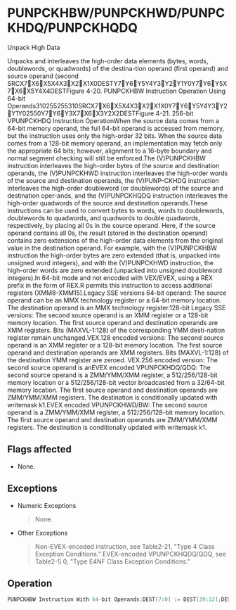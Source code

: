 # PUNPCKHBW/PUNPCKHWD/PUNPCKHDQ/PUNPCKHQDQ

Unpack High Data

Unpacks and interleaves the high-order data elements (bytes, words, doublewords, or quadwords) of the destina-tion operand (first operand) and source operand (second SRCX7X6X5X4X3X2X1X0DESTY7Y6Y5Y4Y3Y2Y1Y0Y7Y6Y5X7X6X5Y4X4DESTFigure 4-20.
 PUNPCKHBW Instruction Operation Using 64-bit Operands310255255310SRCX7X6X5X4X3X2X1X0Y7Y6Y5Y4Y3Y2Y1Y02550Y7Y6Y3X7X6X3Y2X2DESTFigure 4-21.
 256-bit VPUNPCKHDQ Instruction OperationWhen the source data comes from a 64-bit memory operand, the full 64-bit operand is accessed from memory, but the instruction uses only the high-order 32 bits.
When the source data comes from a 128-bit memory operand, an implementation may fetch only the appropriate 64 bits; however, alignment to a 16-byte boundary and normal segment checking will still be enforced.The (V)PUNPCKHBW instruction interleaves the high-order bytes of the source and destination operands, the (V)PUNPCKHWD instruction interleaves the high-order words of the source and destination operands, the (V)PUNP-CKHDQ instruction interleaves the high-order doubleword (or doublewords) of the source and destination oper-ands, and the (V)PUNPCKHQDQ instruction interleaves the high-order quadwords of the source and destination operands.These instructions can be used to convert bytes to words, words to doublewords, doublewords to quadwords, and quadwords to double quadwords, respectively, by placing all 0s in the source operand.
Here, if the source operand contains all 0s, the result (stored in the destination operand) contains zero extensions of the high-order data elements from the original value in the destination operand.
For example, with the (V)PUNPCKHBW instruction the high-order bytes are zero extended (that is, unpacked into unsigned word integers), and with the (V)PUNPCKHWD instruction, the high-order words are zero extended (unpacked into unsigned doubleword integers).In 64-bit mode and not encoded with VEX/EVEX, using a REX prefix in the form of REX.R permits this instruction to access additional registers (XMM8-XMM15).Legacy SSE versions 64-bit operand: The source operand can be an MMX technology register or a 64-bit memory location.
The destination operand is an MMX technology register.128-bit Legacy SSE versions: The second source operand is an XMM register or a 128-bit memory location.
The first source operand and destination operands are XMM registers.
Bits (MAXVL-1:128) of the corresponding YMM desti-nation register remain unchanged.VEX.128 encoded versions: The second source operand is an XMM register or a 128-bit memory location.
The first source operand and destination operands are XMM registers.
Bits (MAXVL-1:128) of the destination YMM register are zeroed.
VEX.256 encoded version: The second source operand is anEVEX encoded VPUNPCKHDQ/QDQ: The second source operand is a ZMM/YMM/XMM register, a 512/256/128-bit memory location or a 512/256/128-bit vector broadcasted from a 32/64-bit memory location.
The first source operand and destination operands are ZMM/YMM/XMM registers.
The destination is conditionally updated with writemask k1.EVEX encoded VPUNPCKHWD/BW: The second source operand is a ZMM/YMM/XMM register, a 512/256/128-bit memory location.
The first source operand and destination operands are ZMM/YMM/XMM registers.
The destination is conditionally updated with writemask k1.

## Flags affected

- None.

## Exceptions

- Numeric Exceptions
  > None.
- Other Exceptions
  > Non-EVEX-encoded instruction, see Table2-21, "Type 4 Class Exception Conditions."
  > EVEX-encoded VPUNPCKHQDQ/QDQ, see Table2-5
  > 0, "Type E4NF Class Exception Conditions."

## Operation

```C
PUNPCKHBW Instruction With 64-bit Operands:DEST[7:0] := DEST[39:32];DEST[15:8] := SRC[39:32];DEST[23:16] := DEST[47:40];DEST[31:24] := SRC[47:40];DEST[39:32] := DEST[55:48];DEST[47:40] := SRC[55:48];DEST[55:48] := DEST[63:56];DEST[63:56] := SRC[63:56];PUNPCKHW Instruction With 64-bit Operands:DEST[15:0] := DEST[47:32]; DEST[31:16] := SRC[47:32];DEST[47:32] := DEST[63:48];DEST[63:48] := SRC[63:48];PUNPCKHDQ Instruction With 64-bit Operands:DEST[31:0] := DEST[63:32];DEST[63:32] := SRC[63:32];INTERLEAVE_HIGH_BYTES_512b (SRC1, SRC2)TMP_DEST[255:0] := INTERLEAVE_HIGH_BYTES_256b(SRC1[255:0], SRC[255:0])TMP_DEST[511:256] := INTERLEAVE_HIGH_BYTES_256b(SRC1[511:256], SRC[511:256])INTERLEAVE_HIGH_BYTES_256b (SRC1, SRC2) DEST[7:0] := SRC1[71:64]DEST[15:8] := SRC2[71:64]DEST[23:16] := SRC1[79:72]DEST[31:24] := SRC2[79:72]DEST[39:32] := SRC1[87:80]DEST[47:40] := SRC2[87:80]DEST[55:48] := SRC1[95:88]DEST[63:56] := SRC2[95:88]DEST[71:64] := SRC1[103:96]DEST[79:72] := SRC2[103:96]DEST[87:80] := SRC1[111:104]DEST[95:88] := SRC2[111:104]DEST[103:96] := SRC1[119:112]DEST[111:104] := SRC2[119:112]DEST[119:112] := SRC1[127:120]DEST[127:120] := SRC2[127:120]DEST[135:128] := SRC1[199:192]DEST[143:136] := SRC2[199:192]DEST[167:160] := SRC1[215:208]DEST[175:168] := SRC2[215:208]DEST[183:176] := SRC1[223:216]DEST[191:184] := SRC2[223:216]DEST[199:192] := SRC1[231:224]DEST[207:200] := SRC2[231:224]DEST[215:208] := SRC1[239:232]DEST[223:216] := SRC2[239:232]DEST[231:224] := SRC1[247:240]DEST[239:232] := SRC2[247:240]DEST[247:240] := SRC1[255:248]DEST[255:248] := SRC2[255:248]INTERLEAVE_HIGH_BYTES (SRC1, SRC2) DEST[7:0] := SRC1[71:64]DEST[15:8] := SRC2[71:64]DEST[23:16] := SRC1[79:72]DEST[31:24] := SRC2[79:72]DEST[39:32] := SRC1[87:80]DEST[47:40] := SRC2[87:80]DEST[55:48] := SRC1[95:88]DEST[63:56] := SRC2[95:88]DEST[71:64] := SRC1[103:96]DEST[79:72] := SRC2[103:96]DEST[87:80] := SRC1[111:104]DEST[95:88] := SRC2[111:104]DEST[103:96] := SRC1[119:112]DEST[111:104] := SRC2[119:112]DEST[119:112] := SRC1[127:120]DEST[127:120] := SRC2[127:120]INTERLEAVE_HIGH_WORDS_512b (SRC1, SRC2)TMP_DEST[255:0] := INTERLEAVE_HIGH_WORDS_256b(SRC1[255:0], SRC[255:0])TMP_DEST[511:256] := INTERLEAVE_HIGH_WORDS_256b(SRC1[511:256], SRC[511:256])INTERLEAVE_HIGH_WORDS_256b(SRC1, SRC2)DEST[15:0] := SRC1[79:64]DEST[31:16] := SRC2[79:64]DEST[47:32] := SRC1[95:80]DEST[63:48] := SRC2[95:80]DEST[79:64] := SRC1[111:96]DEST[95:80] := SRC2[111:96]DEST[111:96] := SRC1[127:112]DEST[127:112] := SRC2[127:112]DEST[143:128] := SRC1[207:192]DEST[159:144] := SRC2[207:192]DEST[175:160] := SRC1[223:208]DEST[191:176] := SRC2[223:208]DEST[207:192] := SRC1[239:224]DEST[223:208] := SRC2[239:224]DEST[239:224] := SRC1[255:240]DEST[15:0] := SRC1[79:64]DEST[31:16] := SRC2[79:64]DEST[47:32] := SRC1[95:80]DEST[63:48] := SRC2[95:80]DEST[79:64] := SRC1[111:96]DEST[95:80] := SRC2[111:96]DEST[111:96] := SRC1[127:112]DEST[127:112] := SRC2[127:112]INTERLEAVE_HIGH_DWORDS_512b (SRC1, SRC2)TMP_DEST[255:0] := INTERLEAVE_HIGH_DWORDS_256b(SRC1[255:0], SRC2[255:0])TMP_DEST[511:256] := INTERLEAVE_HIGH_DWORDS_256b(SRC1[511:256], SRC2[511:256])INTERLEAVE_HIGH_DWORDS_256b(SRC1, SRC2)DEST[31:0] := SRC1[95:64]DEST[63:32] := SRC2[95:64]DEST[95:64] := SRC1[127:96]DEST[127:96] := SRC2[127:96]DEST[159:128] := SRC1[223:192]DEST[191:160] := SRC2[223:192]DEST[223:192] := SRC1[255:224]DEST[255:224] := SRC2[255:224]INTERLEAVE_HIGH_DWORDS(SRC1, SRC2)DEST[31:0] := SRC1[95:64]DEST[63:32] := SRC2[95:64]DEST[95:64] := SRC1[127:96]DEST[127:96] := SRC2[127:96]INTERLEAVE_HIGH_QWORDS_512b (SRC1, SRC2)TMP_DEST[255:0] := INTERLEAVE_HIGH_QWORDS_256b(SRC1[255:0], SRC2[255:0])TMP_DEST[511:256] := INTERLEAVE_HIGH_QWORDS_256b(SRC1[511:256], SRC2[511:256])INTERLEAVE_HIGH_QWORDS_256b(SRC1, SRC2)DEST[63:0] := SRC1[127:64]DEST[127:64] := SRC2[127:64]DEST[191:128] := SRC1[255:192]DEST[255:192] := SRC2[255:192]INTERLEAVE_HIGH_QWORDS(SRC1, SRC2)DEST[63:0] := SRC1[127:64]DEST[127:64] := SRC2[127:64]PUNPCKHBW (128-bit Legacy SSE Version)DEST[127:0] := INTERLEAVE_HIGH_BYTES(DEST, SRC)DEST[255:127] (Unmodified)VPUNPCKHBW (VEX.128 Encoded Version)DEST[127:0] := INTERLEAVE_HIGH_BYTES(SRC1, SRC2)DEST[MAXVL-1:127] := 0VPUNPCKHBW (VEX.256 Encoded Version)VPUNPCKHBW (EVEX Encoded Versions)(KL, VL) = (16, 128), (32, 256), (64, 512)IF VL = 128TMP_DEST[VL-1:0] := INTERLEAVE_HIGH_BYTES(SRC1[VL-1:0], SRC2[VL-1:0])FI;IF VL = 256TMP_DEST[VL-1:0] := INTERLEAVE_HIGH_BYTES_256b(SRC1[VL-1:0], SRC2[VL-1:0])FI;IF VL = 512TMP_DEST[VL-1:0] := INTERLEAVE_HIGH_BYTES_512b(SRC1[VL-1:0], SRC2[VL-1:0])FI;FOR j := 0 TO KL-1i := j * 8IF k1[j] OR *no writemask*THEN DEST[i+7:i] := TMP_DEST[i+7:i]ELSE IF *merging-masking*; merging-maskingTHEN *DEST[i+7:i] remains unchanged*ELSE *zeroing-masking*; zeroing-maskingDEST[i+7:i] := 0FIFI;ENDFORDEST[MAXVL-1:VL] := 0PUNPCKHWD (128-bit Legacy SSE Version)DEST[127:0] := INTERLEAVE_HIGH_WORDS(DEST, SRC)DEST[255:127] (Unmodified)VPUNPCKHWD (VEX.128 Encoded Version)DEST[127:0] := INTERLEAVE_HIGH_WORDS(SRC1, SRC2)DEST[MAXVL-1:127] := 0VPUNPCKHWD (VEX.256 Encoded Version)DEST[255:0] := INTERLEAVE_HIGH_WORDS_256b(SRC1, SRC2)DEST[MAXVL-1:256] := 0VPUNPCKHWD (EVEX Encoded Versions)(KL, VL) = (8, 128), (16, 256), (32, 512)IF VL = 128TMP_DEST[VL-1:0] := INTERLEAVE_HIGH_WORDS(SRC1[VL-1:0], SRC2[VL-1:0])FI;IF VL = 256TMP_DEST[VL-1:0] := INTERLEAVE_HIGH_WORDS_256b(SRC1[VL-1:0], SRC2[VL-1:0])FI;IF VL = 512TMP_DEST[VL-1:0] := INTERLEAVE_HIGH_WORDS_512b(SRC1[VL-1:0], SRC2[VL-1:0])FI;FOR j := 0 TO KL-1THEN DEST[i+15:i] := TMP_DEST[i+15:i]ELSE IF *merging-masking*; merging-maskingTHEN *DEST[i+15:i] remains unchanged*ELSE *zeroing-masking*; zeroing-maskingDEST[i+15:i] := 0FIFI;ENDFORDEST[MAXVL-1:VL] := 0PUNPCKHDQ (128-bit LegacySSE Version)DEST[127:0] := INTERLEAVE_HIGH_DWORDS(DEST, SRC)DEST[255:127] (Unmodified)VPUNPCKHDQ (VEX.128 Encoded Version)DEST[127:0] := INTERLEAVE_HIGH_DWORDS(SRC1, SRC2)DEST[MAXVL-1:127] := 0VPUNPCKHDQ (VEX.256 Encoded Version)DEST[255:0] := INTERLEAVE_HIGH_DWORDS_256b(SRC1, SRC2)DEST[MAXVL-1:256] := 0VPUNPCKHDQ (EVEX.512 Encoded Version)(KL, VL) = (4, 128), (8, 256), (16, 512)FOR j := 0 TO KL-1i := j * 32IF (EVEX.b = 1) AND (SRC2 *is memory*)THEN TMP_SRC2[i+31:i] := SRC2[31:0]ELSE TMP_SRC2[i+31:i] := SRC2[i+31:i]FI;ENDFOR;IF VL = 128TMP_DEST[VL-1:0] := INTERLEAVE_HIGH_DWORDS(SRC1[VL-1:0], TMP_SRC2[VL-1:0])FI;IF VL = 256TMP_DEST[VL-1:0] := INTERLEAVE_HIGH_DWORDS_256b(SRC1[VL-1:0], TMP_SRC2[VL-1:0])FI;IF VL = 512TMP_DEST[VL-1:0] := INTERLEAVE_HIGH_DWORDS_512b(SRC1[VL-1:0], TMP_SRC2[VL-1:0])FI;FOR j := 0 TO KL-1i := j * 32IF k1[j] OR *no writemask*THEN DEST[i+31:i] := TMP_DEST[i+31:i]ELSE IF *merging-masking*; merging-maskingTHEN *DEST[i+31:i] remains unchanged*ELSE *zeroing-masking*; zeroing-maskingDEST[i+31:i] := 0FIDEST[MAXVL-1:VL] := 0PUNPCKHQDQ (128-bit Legacy SSE Version)DEST[127:0] := INTERLEAVE_HIGH_QWORDS(DEST, SRC)DEST[MAXVL-1:128] (Unmodified)VPUNPCKHQDQ (VEX.128 Encoded Version)DEST[127:0] := INTERLEAVE_HIGH_QWORDS(SRC1, SRC2)DEST[MAXVL-1:128] := 0VPUNPCKHQDQ (VEX.256 Encoded Version)DEST[255:0] := INTERLEAVE_HIGH_QWORDS_256b(SRC1, SRC2)DEST[MAXVL-1:256] := 0VPUNPCKHQDQ (EVEX Encoded Versions)(KL, VL) = (2, 128), (4, 256), (8, 512)FOR j := 0 TO KL-1i := j * 64IF (EVEX.b = 1) AND (SRC2 *is memory*)THEN TMP_SRC2[i+63:i] := SRC2[63:0]ELSE TMP_SRC2[i+63:i] := SRC2[i+63:i]FI;ENDFOR;IF VL = 128TMP_DEST[VL-1:0] := INTERLEAVE_HIGH_QWORDS(SRC1[VL-1:0], TMP_SRC2[VL-1:0])FI;IF VL = 256TMP_DEST[VL-1:0] := INTERLEAVE_HIGH_QWORDS_256b(SRC1[VL-1:0], TMP_SRC2[VL-1:0])FI;IF VL = 512TMP_DEST[VL-1:0] := INTERLEAVE_HIGH_QWORDS_512b(SRC1[VL-1:0], TMP_SRC2[VL-1:0])FI;FOR j := 0 TO KL-1i := j * 64IF k1[j] OR *no writemask*THEN DEST[i+63:i] := TMP_DEST[i+63:i]ELSE IF *merging-masking*; merging-maskingTHEN *DEST[i+63:i] remains unchanged*ELSE *zeroing-masking*; zeroing-maskingDEST[i+63:i] := 0FIFI;ENDFORDEST[MAXVL-1:VL] := 0Intel C/C++ Compiler Intrinsic EquivalentsVPUNPCKHBW __m512i _mm512_unpackhi_epi8(__m512i a, __m512i b);VPUNPCKHBW __m512i _mm512_mask_unpackhi_epi8(__m512i s, __mmask64 k, __m512i a, __m512i b);VPUNPCKHBW __m512i _mm512_maskz_unpackhi_epi8( __mmask64 k, __m512i a, __m512i b);VPUNPCKHBW __m256i _mm256_mask_unpackhi_epi8(__m256i s, __mmask32 k, __m256i a, __m256i b);VPUNPCKHBW __m128i _mm_mask_unpackhi_epi8(v s, __mmask16 k, __m128i a, __m128i b);VPUNPCKHBW __m128i _mm_maskz_unpackhi_epi8( __mmask16 k, __m128i a, __m128i b);VPUNPCKHWD __m512i _mm512_unpackhi_epi16(__m512i a, __m512i b);VPUNPCKHWD __m512i _mm512_mask_unpackhi_epi16(__m512i s, __mmask32 k, __m512i a, __m512i b);VPUNPCKHWD __m512i _mm512_maskz_unpackhi_epi16( __mmask32 k, __m512i a, __m512i b);VPUNPCKHWD __m256i _mm256_mask_unpackhi_epi16(__m256i s, __mmask16 k, __m256i a, __m256i b);VPUNPCKHWD __m256i _mm256_maskz_unpackhi_epi16( __mmask16 k, __m256i a, __m256i b);VPUNPCKHWD __m128i _mm_mask_unpackhi_epi16(v s, __mmask8 k, __m128i a, __m128i b);VPUNPCKHWD __m128i _mm_maskz_unpackhi_epi16( __mmask8 k, __m128i a, __m128i b);VPUNPCKHDQ __m512i _mm512_unpackhi_epi32(__m512i a, __m512i b);VPUNPCKHDQ __m512i _mm512_mask_unpackhi_epi32(__m512i s, __mmask16 k, __m512i a, __m512i b);VPUNPCKHDQ __m512i _mm512_maskz_unpackhi_epi32( __mmask16 k, __m512i a, __m512i b);VPUNPCKHDQ __m256i _mm256_mask_unpackhi_epi32(__m512i s, __mmask8 k, __m512i a, __m512i b);VPUNPCKHDQ __m256i _mm256_maskz_unpackhi_epi32( __mmask8 k, __m512i a, __m512i b);VPUNPCKHDQ __m128i _mm_mask_unpackhi_epi32(__m512i s, __mmask8 k, __m512i a, __m512i b);VPUNPCKHDQ __m128i _mm_maskz_unpackhi_epi32( __mmask8 k, __m512i a, __m512i b);VPUNPCKHQDQ __m512i _mm512_unpackhi_epi64(__m512i a, __m512i b);VPUNPCKHQDQ __m512i _mm512_mask_unpackhi_epi64(__m512i s, __mmask8 k, __m512i a, __m512i b);VPUNPCKHQDQ __m512i _mm512_maskz_unpackhi_epi64( __mmask8 k, __m512i a, __m512i b);VPUNPCKHQDQ __m256i _mm256_mask_unpackhi_epi64(__m512i s, __mmask8 k, __m512i a, __m512i b);VPUNPCKHQDQ __m256i _mm256_maskz_unpackhi_epi64( __mmask8 k, __m512i a, __m512i b);VPUNPCKHQDQ __m128i _mm_mask_unpackhi_epi64(__m512i s, __mmask8 k, __m512i a, __m512i b);VPUNPCKHQDQ __m128i _mm_maskz_unpackhi_epi64( __mmask8 k, __m512i a, __m512i b);PUNPCKHBW __m64 _mm_unpackhi_pi8(__m64 m1, __m64 m2)(V)PUNPCKHBW __m128i _mm_unpackhi_epi8(__m128i m1, __m128i m2)VPUNPCKHBW __m256i _mm256_unpackhi_epi8(__m256i m1, __m256i m2)PUNPCKHWD __m64 _mm_unpackhi_pi16(__m64 m1,__m64 m2)(V)PUNPCKHWD __m128i _mm_unpackhi_epi16(__m128i m1,__m128i m2)VPUNPCKHWD __m256i _mm256_unpackhi_epi16(__m256i m1,__m256i m2)PUNPCKHDQ __m64 _mm_unpackhi_pi32(__m64 m1, __m64 m2)(V)PUNPCKHDQ __m128i _mm_unpackhi_epi32(__m128i m1, __m128i m2)VPUNPCKHDQ __m256i _mm256_unpackhi_epi32(__m256i m1, __m256i m2)(V)PUNPCKHQDQ __m128i _mm_unpackhi_epi64 ( __m128i a, __m128i b)VPUNPCKHQDQ __m256i _mm256_unpackhi_epi64 ( __m256i a, __m256i b)
```
